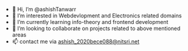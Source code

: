 - 👋 Hi, I’m @ashishTanwarr
- 👀 I’m interested in Webdevlopment and Electronics related domains
- 🌱 I’m currently learning info-theory and frontend development
- 💞️ I’m looking to collaborate on projects related to above mentioned areas
- 📫 contact me via ashish_2020bece088@nitsri.net

<!---
ashishTanwarr/ashishTanwarr is a ✨ special ✨ repository because its `README.md` (this file) appears on your GitHub profile.
You can click the Preview link to take a look at your changes.
--->
